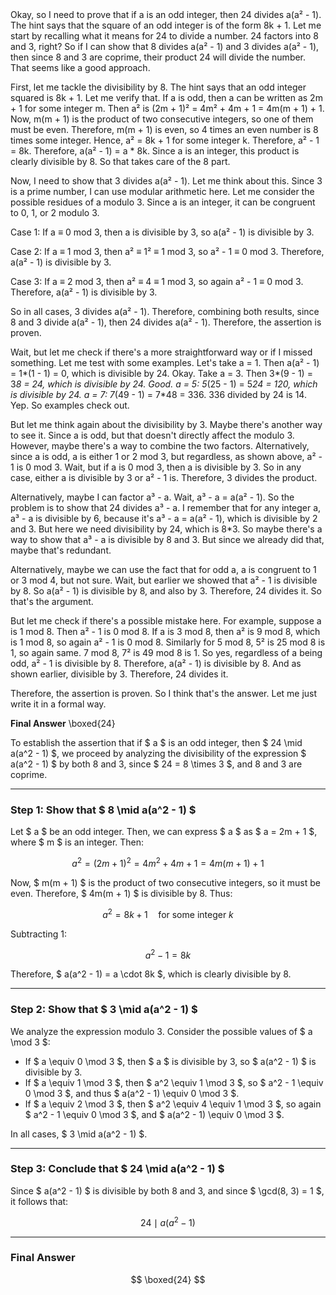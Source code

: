 <think>
Okay, so I need to prove that if a is an odd integer, then 24 divides a(a² - 1). The hint says that the square of an odd integer is of the form 8k + 1. Let me start by recalling what it means for 24 to divide a number. 24 factors into 8 and 3, right? So if I can show that 8 divides a(a² - 1) and 3 divides a(a² - 1), then since 8 and 3 are coprime, their product 24 will divide the number. That seems like a good approach.

First, let me tackle the divisibility by 8. The hint says that an odd integer squared is 8k + 1. Let me verify that. If a is odd, then a can be written as 2m + 1 for some integer m. Then a² is (2m + 1)² = 4m² + 4m + 1 = 4m(m + 1) + 1. Now, m(m + 1) is the product of two consecutive integers, so one of them must be even. Therefore, m(m + 1) is even, so 4 times an even number is 8 times some integer. Hence, a² = 8k + 1 for some integer k. Therefore, a² - 1 = 8k. Therefore, a(a² - 1) = a * 8k. Since a is an integer, this product is clearly divisible by 8. So that takes care of the 8 part.

Now, I need to show that 3 divides a(a² - 1). Let me think about this. Since 3 is a prime number, I can use modular arithmetic here. Let me consider the possible residues of a modulo 3. Since a is an integer, it can be congruent to 0, 1, or 2 modulo 3.

Case 1: If a ≡ 0 mod 3, then a is divisible by 3, so a(a² - 1) is divisible by 3.

Case 2: If a ≡ 1 mod 3, then a² ≡ 1² ≡ 1 mod 3, so a² - 1 ≡ 0 mod 3. Therefore, a(a² - 1) is divisible by 3.

Case 3: If a ≡ 2 mod 3, then a² ≡ 4 ≡ 1 mod 3, so again a² - 1 ≡ 0 mod 3. Therefore, a(a² - 1) is divisible by 3.

So in all cases, 3 divides a(a² - 1). Therefore, combining both results, since 8 and 3 divide a(a² - 1), then 24 divides a(a² - 1). Therefore, the assertion is proven.

Wait, but let me check if there's a more straightforward way or if I missed something. Let me test with some examples. Let's take a = 1. Then a(a² - 1) = 1*(1 - 1) = 0, which is divisible by 24. Okay. Take a = 3. Then 3*(9 - 1) = 3*8 = 24, which is divisible by 24. Good. a = 5: 5*(25 - 1) = 5*24 = 120, which is divisible by 24. a = 7: 7*(49 - 1) = 7*48 = 336. 336 divided by 24 is 14. Yep. So examples check out.

But let me think again about the divisibility by 3. Maybe there's another way to see it. Since a is odd, but that doesn't directly affect the modulo 3. However, maybe there's a way to combine the two factors. Alternatively, since a is odd, a is either 1 or 2 mod 3, but regardless, as shown above, a² - 1 is 0 mod 3. Wait, but if a is 0 mod 3, then a is divisible by 3. So in any case, either a is divisible by 3 or a² - 1 is. Therefore, 3 divides the product.

Alternatively, maybe I can factor a³ - a. Wait, a³ - a = a(a² - 1). So the problem is to show that 24 divides a³ - a. I remember that for any integer a, a³ - a is divisible by 6, because it's a³ - a = a(a² - 1), which is divisible by 2 and 3. But here we need divisibility by 24, which is 8*3. So maybe there's a way to show that a³ - a is divisible by 8 and 3. But since we already did that, maybe that's redundant.

Alternatively, maybe we can use the fact that for odd a, a is congruent to 1 or 3 mod 4, but not sure. Wait, but earlier we showed that a² - 1 is divisible by 8. So a(a² - 1) is divisible by 8, and also by 3. Therefore, 24 divides it. So that's the argument.

But let me check if there's a possible mistake here. For example, suppose a is 1 mod 8. Then a² - 1 is 0 mod 8. If a is 3 mod 8, then a² is 9 mod 8, which is 1 mod 8, so again a² - 1 is 0 mod 8. Similarly for 5 mod 8, 5² is 25 mod 8 is 1, so again same. 7 mod 8, 7² is 49 mod 8 is 1. So yes, regardless of a being odd, a² - 1 is divisible by 8. Therefore, a(a² - 1) is divisible by 8. And as shown earlier, divisible by 3. Therefore, 24 divides it.

Therefore, the assertion is proven. So I think that's the answer. Let me just write it in a formal way.

**Final Answer**
\boxed{24}
</think>

To establish the assertion that if $ a $ is an odd integer, then $ 24 \mid a(a^2 - 1) $, we proceed by analyzing the divisibility of the expression $ a(a^2 - 1) $ by both 8 and 3, since $ 24 = 8 \times 3 $, and 8 and 3 are coprime.

---

### Step 1: Show that $ 8 \mid a(a^2 - 1) $

Let $ a $ be an odd integer. Then, we can express $ a $ as $ a = 2m + 1 $, where $ m $ is an integer. Then:

$$
a^2 = (2m + 1)^2 = 4m^2 + 4m + 1 = 4m(m + 1) + 1
$$

Now, $ m(m + 1) $ is the product of two consecutive integers, so it must be even. Therefore, $ 4m(m + 1) $ is divisible by 8. Thus:

$$
a^2 = 8k + 1 \quad \text{for some integer } k
$$

Subtracting 1:

$$
a^2 - 1 = 8k
$$

Therefore, $ a(a^2 - 1) = a \cdot 8k $, which is clearly divisible by 8.

---

### Step 2: Show that $ 3 \mid a(a^2 - 1) $

We analyze the expression modulo 3. Consider the possible values of $ a \mod 3 $:

- If $ a \equiv 0 \mod 3 $, then $ a $ is divisible by 3, so $ a(a^2 - 1) $ is divisible by 3.
- If $ a \equiv 1 \mod 3 $, then $ a^2 \equiv 1 \mod 3 $, so $ a^2 - 1 \equiv 0 \mod 3 $, and thus $ a(a^2 - 1) \equiv 0 \mod 3 $.
- If $ a \equiv 2 \mod 3 $, then $ a^2 \equiv 4 \equiv 1 \mod 3 $, so again $ a^2 - 1 \equiv 0 \mod 3 $, and $ a(a^2 - 1) \equiv 0 \mod 3 $.

In all cases, $ 3 \mid a(a^2 - 1) $.

---

### Step 3: Conclude that $ 24 \mid a(a^2 - 1) $

Since $ a(a^2 - 1) $ is divisible by both 8 and 3, and since $ \gcd(8, 3) = 1 $, it follows that:

$$
24 \mid a(a^2 - 1)
$$

---

### Final Answer

$$
\boxed{24}
$$